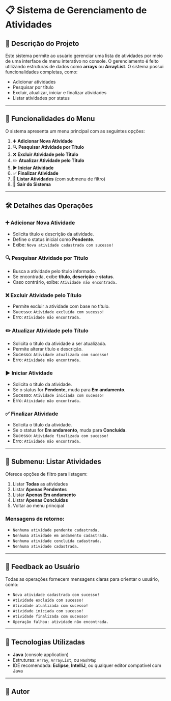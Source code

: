 # 📋 Sistema de Gerenciamento de Atividades

## 📌 Descrição do Projeto

Este sistema permite ao usuário gerenciar uma lista de atividades por meio de uma interface de menu interativo no console. O gerenciamento é feito utilizando estruturas de dados como **arrays** ou **ArrayList**. O sistema possui funcionalidades completas, como:

- Adicionar atividades
- Pesquisar por título
- Excluir, atualizar, iniciar e finalizar atividades
- Listar atividades por status

---

## 📖 Funcionalidades do Menu

O sistema apresenta um menu principal com as seguintes opções:

1. ➕ **Adicionar Nova Atividade**  
2. 🔍 **Pesquisar Atividade por Título**  
3. ❌ **Excluir Atividade pelo Título**  
4. ✏️ **Atualizar Atividade pelo Título**  
5. ▶️ **Iniciar Atividade**  
6. ✅ **Finalizar Atividade**  
7. 📄 **Listar Atividades** (com submenu de filtro)  
8. 🚪 **Sair do Sistema**

---

## 🛠️ Detalhes das Operações

### ➕ Adicionar Nova Atividade
- Solicita título e descrição da atividade.
- Define o status inicial como **Pendente**.
- Exibe: `Nova atividade cadastrada com sucesso!`

### 🔍 Pesquisar Atividade por Título
- Busca a atividade pelo título informado.
- Se encontrada, exibe **título**, **descrição** e **status**.
- Caso contrário, exibe: `Atividade não encontrada.`

### ❌ Excluir Atividade pelo Título
- Permite excluir a atividade com base no título.
- Sucesso: `Atividade excluída com sucesso!`
- Erro: `Atividade não encontrada.`

### ✏️ Atualizar Atividade pelo Título
- Solicita o título da atividade a ser atualizada.
- Permite alterar título e descrição.
- Sucesso: `Atividade atualizada com sucesso!`
- Erro: `Atividade não encontrada.`

### ▶️ Iniciar Atividade
- Solicita o título da atividade.
- Se o status for **Pendente**, muda para **Em andamento**.
- Sucesso: `Atividade iniciada com sucesso!`
- Erro: `Atividade não encontrada.`

### ✅ Finalizar Atividade
- Solicita o título da atividade.
- Se o status for **Em andamento**, muda para **Concluída**.
- Sucesso: `Atividade finalizada com sucesso!`
- Erro: `Atividade não encontrada.`

---

## 📄 Submenu: Listar Atividades

Oferece opções de filtro para listagem:

1. Listar **Todas** as atividades  
2. Listar **Apenas Pendentes**  
3. Listar **Apenas Em andamento**  
4. Listar **Apenas Concluídas**  
5. Voltar ao menu principal  

### Mensagens de retorno:
- `Nenhuma atividade pendente cadastrada.`
- `Nenhuma atividade em andamento cadastrada.`
- `Nenhuma atividade concluída cadastrada.`
- `Nenhuma atividade cadastrada.`

---

## 💬 Feedback ao Usuário

Todas as operações fornecem mensagens claras para orientar o usuário, como:

- `Nova atividade cadastrada com sucesso!`
- `Atividade excluída com sucesso!`
- `Atividade atualizada com sucesso!`
- `Atividade iniciada com sucesso!`
- `Atividade finalizada com sucesso!`
- `Operação falhou: atividade não encontrada.`

---

## 🧰 Tecnologias Utilizadas

- **Java** (console application)
- Estruturas: `Array`, `ArrayList`, ou `HashMap`
- IDE recomendada: **Eclipse**, **IntelliJ**, ou qualquer editor compatível com Java

---

## 📎 Autor
